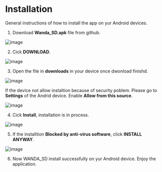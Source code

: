 
# Installation

General instructions of how to install the app on yur Android devices.



1. Download **Wanda_SD.apk** file from github.

![image](/IMAGES/1.png)

2. Cick **DOWNLOAD**. 

![image](/IMAGES/2.png)

3. Open the file in **downloads** in your device once dwonload finishd. 

![image](/IMAGES/3.png)

If the device not allow instaltion because of security poblem. Please go to **Settings** of the Andrid device. Enable **Allow from this source**.

![image](/IMAGES/4.png) 

4. Cick **Install**, installation is in process.

![image](/IMAGES/5.png)

5. If the installtion **Blocked by anti-virus software**, click **INSTALL ANYWAY**.

![image](/IMAGES/6.png)

6. Now WANDA_SD install successfully on yur Android device. Enjoy the application. 

